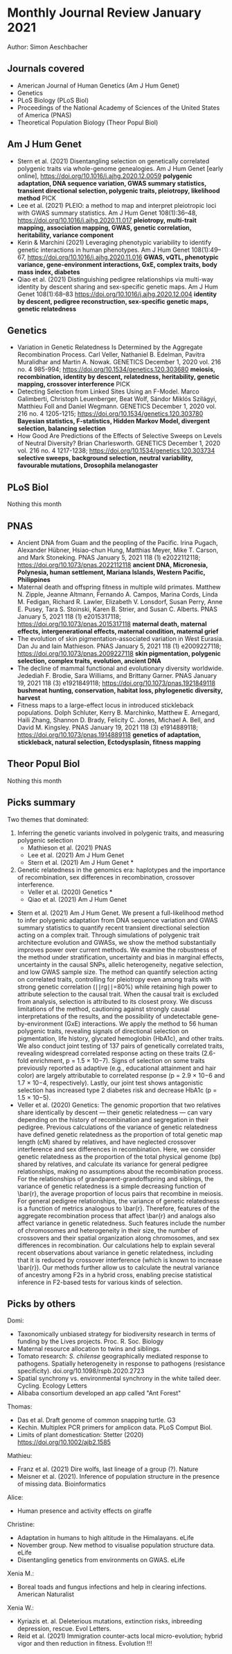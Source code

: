# Monthly Journal Review January 2021

Author: Simon Aeschbacher

## Journals covered
- American Journal of Human Genetics (Am J Hum Genet)
- Genetics
- PLoS Biology (PLoS Biol)
- Proceedings of the National Academy of Sciences of the United States of America (PNAS)
- Theoretical Population Biology (Theor Popul Biol)

## Am J Hum Genet
- Stern et al. (2021) Disentangling selection on genetically correlated polygenic traits via whole-genome genealogies. Am J Hum Genet [early online], https://doi.org/10.1016/j.ajhg.2020.12.0059 **polygenic adaptation, DNA sequence variation, GWAS summary statistics, transient directional selection, polygenic traits, pleiotropy, likelihood method** PICK
- Lee et al. (2021) PLEIO: a method to map and interpret pleiotropic loci with GWAS summary statistics. Am J Hum Genet 108(1):36–48, https://doi.org/10.1016/j.ajhg.2020.11.017 **pleiotropy, multi-trait mapping, association mapping, GWAS, genetic correlation, heritability, variance component**
- Kerin & Marchini (2021) Leveraging phenotypic variability to identify genetic interactions in human phenotypes. Am J Hum Genet 108(1):49–67, https://doi.org/10.1016/j.ajhg.2020.11.016 **GWAS, vQTL, phenotypic variance, gene-environment interactions, GxE, complex traits, body mass index, diabetes**
- Qiao et al. (2021) Distinguishing pedigree relationships via multi-way identity by descent sharing and sex-specific genetic maps. Am J Hum Genet 108(1):68–83 https://doi.org/10.1016/j.ajhg.2020.12.004 **identity by descent, pedigree reconstruction, sex-specific genetic maps, genetic relatedness**


## Genetics
- Variation in Genetic Relatedness Is Determined by the Aggregate Recombination Process. Carl Veller,  Nathaniel B. Edelman,  Pavitra Muralidhar and  Martin A. Nowak. GENETICS December 1, 2020 vol. 216 no. 4 985-994; https://doi.org/10.1534/genetics.120.303680 **meiosis, recombination, identity by descent, relatedness, heritability, genetic mapping, crossover interference** PICK
- Detecting Selection from Linked Sites Using an F-Model. Marco Galimberti,  Christoph Leuenberger,  Beat Wolf,  Sándor Miklós Szilágyi,  Matthieu Foll and  Daniel Wegmann. GENETICS December 1, 2020 vol. 216 no. 4 1205-1215; https://doi.org/10.1534/genetics.120.303780 **Bayesian statistics, F-statistics, Hidden Markov Model, divergent selection, balancing selection**
- How Good Are Predictions of the Effects of Selective Sweeps on Levels of Neutral Diversity? Brian Charlesworth. GENETICS December 1, 2020 vol. 216 no. 4 1217-1238; https://doi.org/10.1534/genetics.120.303734 **selective sweeps, background selection, neutral variability, favourable mutations, Drosophila melanogaster**


## PLoS Biol
Nothing this month

## PNAS
- Ancient DNA from Guam and the peopling of the Pacific. Irina Pugach,  Alexander Hübner,  Hsiao-chun Hung, Matthias Meyer,  Mike T. Carson, and Mark Stoneking. PNAS January 5, 2021 118 (1) e2022112118; https://doi.org/10.1073/pnas.2022112118 **ancient DNA, Micronesia, Polynesia, human settlement, Mariana Islands, Western Pacific, Philippines**
- Maternal death and offspring fitness in multiple wild primates. Matthew N. Zipple, Jeanne Altmann,  Fernando A. Campos,  Marina Cords,  Linda M. Fedigan, Richard R. Lawler,  Elizabeth V. Lonsdorf,  Susan Perry,  Anne E. Pusey, Tara S. Stoinski,  Karen B. Strier, and  Susan C. Alberts. PNAS January 5, 2021 118 (1) e2015317118; https://doi.org/10.1073/pnas.2015317118 **maternal death, maternal effects, intergenerational effects, maternal condition, maternal grief**
- The evolution of skin pigmentation-associated variation in West Eurasia. Dan Ju and Iain Mathieson. PNAS January 5, 2021 118 (1) e2009227118; https://doi.org/10.1073/pnas.2009227118 **skin pigmentation, polygenic selection, complex traits, evolution, ancient DNA**
- The decline of mammal functional and evolutionary diversity worldwide. Jedediah F. Brodie,  Sara Williams, and Brittany Garner. PNAS January 19, 2021 118 (3) e1921849118; https://doi.org/10.1073/pnas.1921849118 **bushmeat hunting, conservation, habitat loss, phylogenetic diversity, harvest**
- Fitness maps to a large-effect locus in introduced stickleback populations. Dolph Schluter,  Kerry B. Marchinko, Matthew E. Arnegard, Haili Zhang, Shannon D. Brady,  Felicity C. Jones, Michael A. Bell, and David M. Kingsley. PNAS January 19, 2021 118 (3) e1914889118; https://doi.org/10.1073/pnas.1914889118 **genetics of adaptation, stickleback, natural selection, Ectodysplasin, fitness mapping**


## Theor Popul Biol
Nothing this month


## Picks summary

Two themes that dominated:
1. Inferring the genetic variants involved in polygenic traits, and measuring polygenic selection
    - Mathieson et al. (2021) PNAS
    - Lee et al. (2021) Am J Hum Genet
    - Stern et al. (2021) Am J Hum Genet *
2. Genetic relatedness in the genomics era: haplotypes and the importance of recombination, sex differences in recombination, crossover interference.
    - Veller et al. (2020) Genetics *
    - Qiao et al. (2021) Am J Hum Genet

- Stern et al. (2021) Am J Hum Genet. We present a full-likelihood method to infer polygenic adaptation from DNA sequence variation and GWAS summary statistics to quantify recent transient directional selection acting on a complex trait. Through simulations of polygenic trait architecture evolution and GWASs, we show the method substantially improves power over current methods. We examine the robustness of the method under stratification, uncertainty and bias in marginal effects, uncertainty in the causal SNPs, allelic heterogeneity, negative selection, and low GWAS sample size. The method can quantify selection acting on correlated traits, controlling for pleiotropy even among traits with strong genetic correlation (∣∣rg∣∣=80%) while retaining high power to attribute selection to the causal trait. When the causal trait is excluded from analysis, selection is attributed to its closest proxy. We discuss limitations of the method, cautioning against strongly causal interpretations of the results, and the possibility of undetectable gene-by-environment (GxE) interactions. We apply the method to 56 human polygenic traits, revealing signals of directional selection on pigmentation, life history, glycated hemoglobin (HbA1c), and other traits. We also conduct joint testing of 137 pairs of genetically correlated traits, revealing widespread correlated response acting on these traits (2.6-fold enrichment, p = 1.5 × 10−7). Signs of selection on some traits previously reported as adaptive (e.g., educational attainment and hair color) are largely attributable to correlated response (p = 2.9 × 10−6 and 1.7 × 10−4, respectively). Lastly, our joint test shows antagonistic selection has increased type 2 diabetes risk and decrease HbA1c (p = 1.5 × 10−5).
- Veller et al. (2020) Genetics: The genomic proportion that two relatives share identically by descent — their genetic relatedness — can vary depending on the history of recombination and segregation in their pedigree. Previous calculations of the variance of genetic relatedness have defined genetic relatedness as the proportion of total genetic map length (cM) shared by relatives, and have neglected crossover interference and sex differences in recombination. Here, we consider genetic relatedness as the proportion of the total physical genome (bp) shared by relatives, and calculate its variance for general pedigree relationships, making no assumptions about the recombination process. For the relationships of grandparent-grandoffspring and siblings, the variance of genetic relatedness is a simple decreasing function of \bar{r}, the average proportion of locus pairs that recombine in meiosis. For general pedigree relationships, the variance of genetic relatedness is a function of metrics analogous to \bar{r}. Therefore, features of the aggregate recombination process that affect \bar{r} and analogs also affect variance in genetic relatedness. Such features include the number of chromosomes and heterogeneity in their size, the number of crossovers and their spatial organization along chromosomes, and sex differences in recombination. Our calculations help to explain several recent observations about variance in genetic relatedness, including that it is reduced by crossover interference (which is known to increase \bar{r}). Our methods further allow us to calculate the neutral variance of ancestry among F2s in a hybrid cross, enabling precise statistical inference in F2-based tests for various kinds of selection.


## Picks by others

Domi:
- Taxonomically unbiased strategy for biodiversity research in terms of funding by the Lives projects. Proc. R. Soc. Biology
- Maternal resource allocation to twins and siblings.
- Tomato research: *S. chilense* geographically mediated response to pathogens. Spatially heterogeneity in response to pathogens (resistance specificity). doi.org/10.1098/rspb.2020.2723
- Spatial synchrony vs. environmental synchrony in the white tailed deer. Cycling. Ecology Letters
- Alibaba consortium developed an app called "Ant Forest"

Thomas:
- Das et al. Draft genome of common snapping turtle. G3
- Kechin. Multiplex PCR primers for amplicon data. PLoS Comput Biol.
- Limits of plant domestication: Stetter (2020) https://doi.org/10.1002/ajb2.1585

Mathieu:
- Franz et al. (2021) Dire wolfs, last lineage of a group (?). Nature
- Meisner et al. (2021). Inference of population structure in the presence of missing data. Bioinformatics

Alice:
- Human presence and activity effects on giraffe

Christine:
- Adaptation in humans to high altitude in the Himalayans. eLife
- November group. New method to visualise population structure data. eLife
- Disentangling genetics from environments on GWAS. eLife

Xenia M.:
- Boreal toads and fungus infections and help in clearing infections. American Naturalist

Xenia W.:
- Kyriazis et. al. Deleterious mutations, extinction risks, inbreeding depression, rescue. Evol Letters.
- Reid et al. (2021) Immigration counter-acts local micro-evolution; hybrid vigor and then reduction in fitness. Evolution !!!